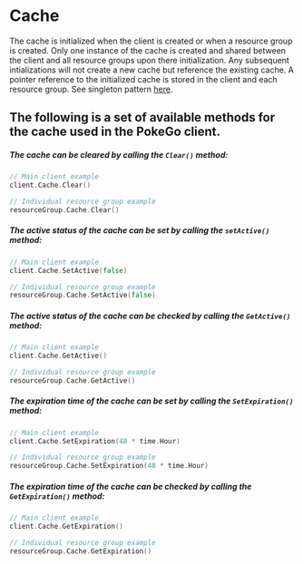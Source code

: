 # Cache

The cache is initialized when the client is created or when a resource group is created.
Only one instance of the cache is created and shared between the client and all resource groups upon there initialization.
Any subsequent intializations will not create a new cache but reference the existing cache.
A pointer reference to the initialized cache is stored in the client and each resource group.
See singleton pattern [here](https://en.wikipedia.org/wiki/Singleton_pattern).

## The following is a set of available methods for the cache used in the PokeGo client.

##### The cache can be cleared by calling the `Clear()` method:

```go
// Main client example
client.Cache.Clear()

// Individual resource group example
resourceGroup.Cache.Clear()
```

##### The active status of the cache can be set by calling the `setActive()` method:

```go
// Main client example
client.Cache.SetActive(false)

// Individual resource group example
resourceGroup.Cache.SetActive(false)
```

##### The active status of the cache can be checked by calling the `GetActive()` method:

```go
// Main client example
client.Cache.GetActive()

// Individual resource group example
resourceGroup.Cache.GetActive()
```

##### The expiration time of the cache can be set by calling the `SetExpiration()` method:

```go
// Main client example
client.Cache.SetExpiration(48 * time.Hour)

// Individual resource group example
resourceGroup.Cache.SetExpiration(48 * time.Hour)
```

##### The expiration time of the cache can be checked by calling the `GetExpiration()` method:

```go
// Main client example
client.Cache.GetExpiration()

// Individual resource group example
resourceGroup.Cache.GetExpiration()
```
